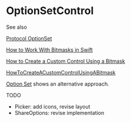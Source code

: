 #  OptionSetControl

See also

[Protocol OptionSet](https://developer.apple.com/documentation/swift/optionset)

[How to Work With Bitmasks in Swift](https://cocoacasts.com/how-to-work-with-bitmasks-in-swift)

[How to Create a Custom Control Using a Bitmask](https://cocoacasts.com/how-to-create-a-custom-control-using-a-bitmask)

[HowToCreateACustomControlUsingABitmask](https://github.com/bartjacobs/HowToCreateACustomControlUsingABitmask)

[Option Set](https://nshipster.com/optionset/) shows an alternative approach.

TODO
- Picker: add icons, revise layout
- ShareOptions: revise implementation 

